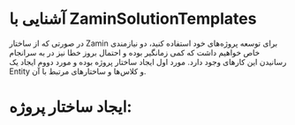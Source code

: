 # آشنایی با ZaminSolutionTemplates
در صورتی که از ساختار Zamin برای توسعه پروژه‌های خود استفاده کنید، دو نیازمندی خاص خواهیم داشت که کمی زمانگیر بوده و احتمال بروز خطا نیز در به سرانجام رسانیدن این کارهای وجود دارد. مورد اول ایجاد ساختار پروژه بوده و مورد دووم ایجاد یک Entity و کلاس‌ها و ساختار‌های مرتبط با آن.
# ایجاد ساختار پروژه:

